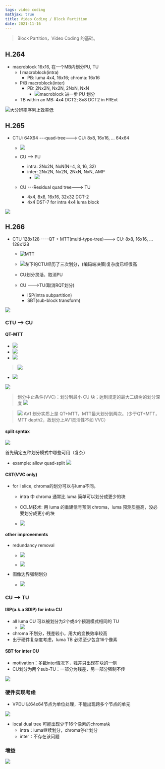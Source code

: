 ```yaml
---
tags: video coding
mathjax: true 
title: Video Coding / Block Partition
date: 2021-11-16
---
```


> Block Partition，Video Coding 的基础。

<!-- more -->

## H.264

- macroblock 16x16, 在一个MB内划分PU, TU
    - I macroblock(intra)
        - PB: luma 4x4, 16x16; chroma: 16x16
    - P/B macroblock(inter)
        - PB: 2Nx2N, Nx2N, 2NxN, NxN
            - ![macroblock 进一步 PU 划分](https://notes.sjtu.edu.cn/uploads/upload_35672750ff82e0032d687554f6eea5d0.png)
    - TB within an MB: 4x4 DCT2; 8x8 DCT2 in FRExt

![大分辨率序列上效率低](https://notes.sjtu.edu.cn/uploads/upload_8ef1bf563d8fcaa5ad45d30c504ababd.png)

## H.265

- CTU: 64X64 ---quad-tree---> CU: 8x8, 16x16, ... 64x64
    - ![](https://notes.sjtu.edu.cn/uploads/upload_8e63500a385f17b8b3c4874752b4b2ca.png)
    - CU --> PU
        - intra: 2Nx2N, NxN(N=4, 8, 16, 32)
        - inter: 2Nx2N, Nx2N, 2NxN, NxN, AMP
            - ![](https://notes.sjtu.edu.cn/uploads/upload_5ba2983cd9e4f1ed54ecda83c73c32af.png)

    - CU ---Residual quad tree---> TU
        - 4x4, 8x8, 16x16, 32x32 DCT-2
        - 4x4 DST-7 for intra 4x4 luma block

![](https://notes.sjtu.edu.cn/uploads/upload_b3d3c8a256459361a7095512c8c9faa4.png)


## H.266

- CTU 128x128 ----QT + MTT(multi-type-tree)---> CU: 8x8, 16x16, ... 128x128
    - ![MTT](https://notes.sjtu.edu.cn/uploads/upload_80c198b7a7bef214264f455a662378f1.png)
    - ![左下的CTU经历了三次划分，(编码端决策)复杂度已经很高](https://notes.sjtu.edu.cn/uploads/upload_9ff1804a48e3deec292ad5d2ef10c62b.png)

    - CU划分灵活，取消PU
    - CU --->TU(取消RQT划分)
        - ISP(intra subpartition)
        - SBT(sub-block transform)

![](https://notes.sjtu.edu.cn/uploads/upload_c0a509e00ae2037086d4bfe0a645fbae.png)

### CTU --> CU

#### QT-MTT
- ![](https://notes.sjtu.edu.cn/uploads/upload_964095e103d8c1e6d2cd3d4e5a93e21d.png)
- ![](https://notes.sjtu.edu.cn/uploads/upload_09d6c5324e183c5d382b71be2cfcde85.png)
- ![](https://notes.sjtu.edu.cn/uploads/upload_6397fadb947252dccda1e38fcfcfe2da.png)

> ![](https://notes.sjtu.edu.cn/uploads/upload_6c8e028c48d9fd597c43afc8d44b8b70.png)

- ![](https://notes.sjtu.edu.cn/uploads/upload_16e8b9e266046d5aeccea4c27d223c69.png)

![](https://notes.sjtu.edu.cn/uploads/upload_dbc58176795f865ac53bbe7d309e8db3.png)

> 划分中止条件(VVC)：划分到最小 CU 块；达到规定的最大二级树的划分深度
> ![](https://notes.sjtu.edu.cn/uploads/upload_c27c39236f4094d5ceb16ad1f885899c.png)





> ![](https://notes.sjtu.edu.cn/uploads/upload_669090be1545b2fa2a74777ea4d4a97b.png)
> AV1 划分实质上是 QT+MTT，MTT最大划分到两次。（少于QT+MTT，MTT depth2，故划分上AV1灵活性不如 VVC）


#### split syntax

![](https://notes.sjtu.edu.cn/uploads/upload_4c52fcd16e09eddfd9add941a695a213.png)

首先确定五种划分模式中哪些可用（复杂）
    
- example: allow quad-split 
    ![](https://notes.sjtu.edu.cn/uploads/upload_916dd4abd01b5c9051bc66232e4e5b65.png)

    

#### CST(VVC only)

- for I slice, chroma的划分可以与luma不同。
    - intra 中 chroma 通常比 luma 简单可以划分成更少的块
    - CCLM技术: 用 luma 的重建信号预测 chroma，luma 预测质量高，没必要划分成更小的块

    - ![](https://notes.sjtu.edu.cn/uploads/upload_a816b57182398d42fac421e9e609880a.png)


#### other improvements

- redundancy removal
    - ![](https://notes.sjtu.edu.cn/uploads/upload_120e85edb6970ee8553f3d4cc867ed20.png)

    - ![](https://notes.sjtu.edu.cn/uploads/upload_f7ae94d0d3fd5ba00d13625cbe952249.png)

- 图像边界强制划分
    - ![](https://notes.sjtu.edu.cn/uploads/upload_405f172caad834cfa865a71299a6babf.png)


### CU --> TU

#### ISP(a.k.a SDIP) for intra CU

- all luma CU 可以被划分为2个或4个预测模式相同的 TU
    - ![](https://notes.sjtu.edu.cn/uploads/upload_8688831be7a094f6ff08305c986aaad4.png)
- chroma 不划分，残差较小，用大的变换效率较高
- 出于硬件复杂度考虑，luma TB 必须至少包含16个像素

#### SBT for inter CU

- motivation：多数inter情况下，残差只出现在块的一侧
- CU划分为两个sub-TU：一部分为残差，另一部分强制不传

![](https://notes.sjtu.edu.cn/uploads/upload_114d1fca4e5e70adfa7d3896dd72c509.png)


### 硬件实现考虑

- VPDU 以64x64节点为单位处理，不能出现跨多个节点的单元

![](https://notes.sjtu.edu.cn/uploads/upload_1e24229de95020cec3c498ebcc1e599b.png)

- local dual tree 可能出现少于16个像素的chroma块
    - intra：luma继续划分，chroma停止划分
    - inter：不存在该问题


### 增益

![](https://notes.sjtu.edu.cn/uploads/upload_d65d11b52523ffb342ac742c2817fc76.png)





